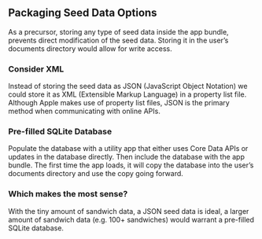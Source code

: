 ## **Packaging Seed Data Options**

As a precursor, storing any type of seed data inside the app bundle, prevents direct modification of the seed data. Storing it in the user’s documents directory would allow for write access.

### **Consider XML**

Instead of storing the seed data as JSON (JavaScript Object Notation) we could store it as XML (Extensible Markup Language) in a property list file. Although Apple makes use of property list files, JSON is the primary method when communicating with online APIs.

### **Pre-filled SQLite Database**

Populate the database with a utility app that either uses Core Data APIs or updates in the database directly. Then include the database with the app bundle. The first time the app loads, it will copy the database into the user’s documents directory and use the copy going forward.

### **Which makes the most sense?**

With the tiny amount of sandwich data, a JSON seed data is ideal, a larger amount of sandwich data (e.g. 100+ sandwiches) would warrant a pre-filled SQLite database.